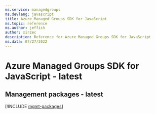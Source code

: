 ```yaml
---
ms.service: managedgroups
ms.devlang: javascript
title: Azure Managed Groups SDK for JavaScript
ms.topic: reference
ms.author: jeffish
author: xirzec
description: Reference for Azure Managed Groups SDK for JavaScript
ms.data: 07/27/2022
---
```

# Azure Managed Groups SDK for JavaScript - latest

## Management packages - latest
[!INCLUDE [mgmt-packages](managed-groups-mgmt-index.md)]